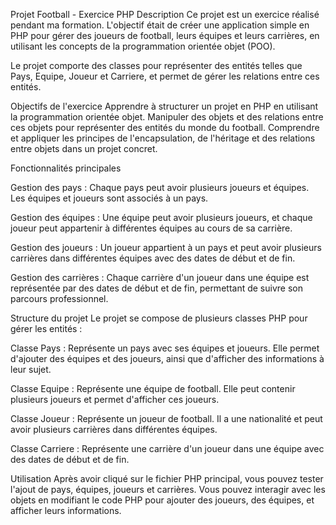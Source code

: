 Projet Football - Exercice PHP
Description
Ce projet est un exercice réalisé pendant ma formation. L'objectif était de créer une application simple en PHP pour gérer des joueurs de football, leurs équipes et leurs carrières, en utilisant les concepts de la programmation orientée objet (POO).

Le projet comporte des classes pour représenter des entités telles que Pays, Equipe, Joueur et Carriere, et permet de gérer les relations entre ces entités.

Objectifs de l'exercice
Apprendre à structurer un projet en PHP en utilisant la programmation orientée objet.
Manipuler des objets et des relations entre ces objets pour représenter des entités du monde du football.
Comprendre et appliquer les principes de l'encapsulation, de l'héritage et des relations entre objets dans un projet concret.

Fonctionnalités principales

Gestion des pays : Chaque pays peut avoir plusieurs joueurs et équipes. Les équipes et joueurs sont associés à un pays.

Gestion des équipes : Une équipe peut avoir plusieurs joueurs, et chaque joueur peut appartenir à différentes équipes au cours de sa carrière.

Gestion des joueurs : Un joueur appartient à un pays et peut avoir plusieurs carrières dans différentes équipes avec des dates de début et de fin.

Gestion des carrières : Chaque carrière d'un joueur dans une équipe est représentée par des dates de début et de fin, permettant de suivre son parcours professionnel.


Structure du projet
Le projet se compose de plusieurs classes PHP pour gérer les entités :

Classe Pays : Représente un pays avec ses équipes et joueurs. Elle permet d'ajouter des équipes et des joueurs, ainsi que d'afficher des informations à leur sujet.

Classe Equipe : Représente une équipe de football. Elle peut contenir plusieurs joueurs et permet d'afficher ces joueurs.

Classe Joueur : Représente un joueur de football. Il a une nationalité et peut avoir plusieurs carrières dans différentes équipes.

Classe Carriere : Représente une carrière d'un joueur dans une équipe avec des dates de début et de fin.


Utilisation
Après avoir cliqué sur le fichier PHP principal, vous pouvez tester l'ajout de pays, équipes, joueurs et carrières.
Vous pouvez interagir avec les objets en modifiant le code PHP pour ajouter des joueurs, des équipes, et afficher leurs informations.
